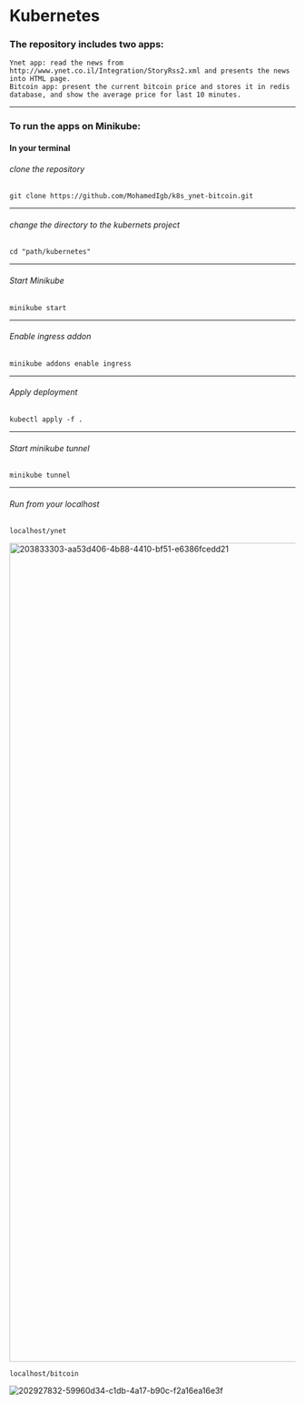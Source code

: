 # Kubernetes
### The repository includes two apps:
	Ynet app: read the news from http://www.ynet.co.il/Integration/StoryRss2.xml and presents the news into HTML page.
	Bitcoin app: present the current bitcoin price and stores it in redis database, and show the average price for last 10 minutes.

------------

### To run the apps on Minikube:
#### In your terminal
###### clone the repository 
```
git clone https://github.com/MohamedIgb/k8s_ynet-bitcoin.git
```

------------
###### change the directory to the kubernets project
```
cd "path/kubernetes"
```

------------
###### Start Minikube
```
minikube start
```
  

------------

###### Enable ingress addon
```
minikube addons enable ingress
```

------------

###### Apply deployment
```
kubectl apply -f .
```

------------

###### Start minikube tunnel
```
minikube tunnel
```

------------

###### Run from your localhost
	localhost/ynet
  <img width="1440" alt="203833303-aa53d406-4b88-4410-bf51-e6386fcedd21" src="https://user-images.githubusercontent.com/92742400/205567952-9293751e-78ea-43d9-aff4-e24f5276f13c.png">

	localhost/bitcoin
  ![202927832-59960d34-c1db-4a17-b90c-f2a16ea16e3f](https://user-images.githubusercontent.com/92742400/205567991-dd586920-e655-4bcd-9afc-feda06f79a28.jpeg)


